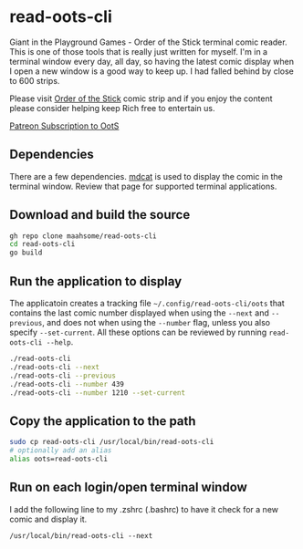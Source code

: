 # read-oots-cli

Giant in the Playground Games - Order of the Stick terminal comic reader.  This is
one of those tools that is really just written for myself.  I'm in a terminal window
every day, all day, so having the latest comic display when I open a new window is
a good way to keep up.  I had falled behind by close to 600 strips.

Please visit [Order of the Stick](https://www.giantitp.com/comics/oots.html) comic strip
and if you enjoy the content please consider helping keep Rich free to entertain us.

[Patreon Subscription to OotS](https://www.patreon.com/oots)


## Dependencies

There are a few dependencies.  [mdcat](https://github.com/lunaryorn/mdcat) is used to display the comic in the
terminal window.  Review that page for supported terminal applications.

## Download and build the source

```bash
gh repo clone maahsome/read-oots-cli
cd read-oots-cli
go build
```

## Run the application to display

The applicatoin creates a tracking file `~/.config/read-oots-cli/oots` that contains the last
comic number displayed when using the `--next` and `--previous`, and does not when using the
`--number` flag, unless you also specify `--set-current`.  All these options can be reviewed
by running `read-oots-cli --help`.

```bash
./read-oots-cli
./read-oots-cli --next
./read-oots-cli --previous
./read-oots-cli --number 439
./read-oots-cli --number 1210 --set-current
```

## Copy the application to the path

```bash
sudo cp read-oots-cli /usr/local/bin/read-oots-cli
# optionally add an alias
alias oots=read-oots-cli
```

## Run on each login/open terminal window

I add the following line to my .zshrc (.bashrc) to have it check for a new comic and display it.

`/usr/local/bin/read-oots-cli --next`
